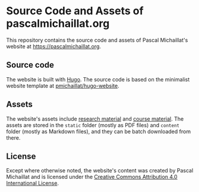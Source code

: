 # Source Code and Assets of pascalmichaillat.org

This repository contains the source code and assets of Pascal Michaillat's website at https://pascalmichaillat.org. 

## Source code

The website is built with [Hugo](https://github.com/gohugoio/hugo). The source code is based on the minimalist website template at [pmichaillat/hugo-website](https://github.com/pmichaillat/hugo-website).

## Assets

The website's assets include [research material](https://pascalmichaillat.org/papers/) and [course material](https://pascalmichaillat.org/courses/). The assets are stored in the `static` folder (mostly as PDF files) and `content` folder (mostly as Markdown files), and they can be batch downloaded from there.

## License

Except where otherwise noted, the website's content was created by Pascal Michaillat and is licensed under the [Creative Commons Attribution 4.0 International License](http://creativecommons.org/licenses/by/4.0/).
